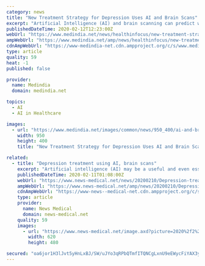 ```yaml
---
category: news
title: "New Treatment Strategy for Depression Uses AI and Brain Scans"
excerpt: "Artificial Intelligence (AI) and brain scanning can predict which ... understand the underpinnings of depression and ensure patients are prescribed an effective therapy.\" The research team is planning to integrate the AI technology interface with EEG ..."
publishedDateTime: 2020-02-12T12:23:00Z
webUrl: "https://www.medindia.net/news/healthinfocus/new-treatment-strategy-for-depression-uses-ai-and-brain-scans-193123-1.htm"
ampWebUrl: "https://www.medindia.net/amp/news/healthinfocus/new-treatment-strategy-for-depression-uses-ai-and-brain-scans-193123-1.htm"
cdnAmpWebUrl: "https://www-medindia-net.cdn.ampproject.org/c/s/www.medindia.net/amp/news/healthinfocus/new-treatment-strategy-for-depression-uses-ai-and-brain-scans-193123-1.htm"
type: article
quality: 59
heat: -1
published: false

provider:
  name: Medindia
  domain: medindia.net

topics:
  - AI
  - AI in Healthcare

images:
  - url: "https://www.medindia.net/images/common/news/950_400/ai-and-brain-scans.jpg"
    width: 950
    height: 400
    title: "New Treatment Strategy for Depression Uses AI and Brain Scans"

related:
  - title: "Depression treatment using AI, brain scans"
    excerpt: "Artificial intelligence (AI) may be a useful and even essential tool in selecting the best ... patterns of brain activity were actually linked to the kind of brain activity impairment that improves with antidepressant therapy. This data came from the EMBARC trial for patients with major depression. The trial lasted 16 weeks at four different ..."
    publishedDateTime: 2020-02-11T01:08:00Z
    webUrl: "https://www.news-medical.net/news/20200210/Depression-treatment-using-AI-brain-scans.aspx"
    ampWebUrl: "https://www.news-medical.net/amp/news/20200210/Depression-treatment-using-AI-brain-scans.aspx"
    cdnAmpWebUrl: "https://www-news--medical-net.cdn.ampproject.org/c/s/www.news-medical.net/amp/news/20200210/Depression-treatment-using-AI-brain-scans.aspx"
    type: article
    provider:
      name: News Medical
      domain: news-medical.net
    quality: 59
    images:
      - url: "https://www.news-medical.net/image.axd?picture=2020%2f2%2f223421_web_00c4750629854c469bd98996c081a559-620x480.jpg"
        width: 620
        height: 480

secured: "oa6jor1H3lJvt5yHnLxBJ/SW/uJYo3qRPbQTmfITQNCgLxnU9eEWycFiYAX3yy94/pGfEPPeI6MwlgCyqdgk8ewKKQ8YCIAkxoaU0qi0yzy2ujvZBYrhNJVaZrOAfJV1NkST2SBpJdDWZC7CZ1BnH2bCiuQfdHzyXpfRt8aIEP7XhGr0Hxeb5VTYGw85otAPmgVlg1JNt2h1Z4EcS9EGsn8pk54StnoZHrKk5aRnHEr79i4ULXRmc4P2976hPlimGK3VC/7BX6ssM5BjaucGtcw2JSFVpLAFghU+enXoxvj6EVyK0f/BSgk5ZbdRIOsC;RBXKtrN0LSq2dr+XLIjspw=="
---
```


